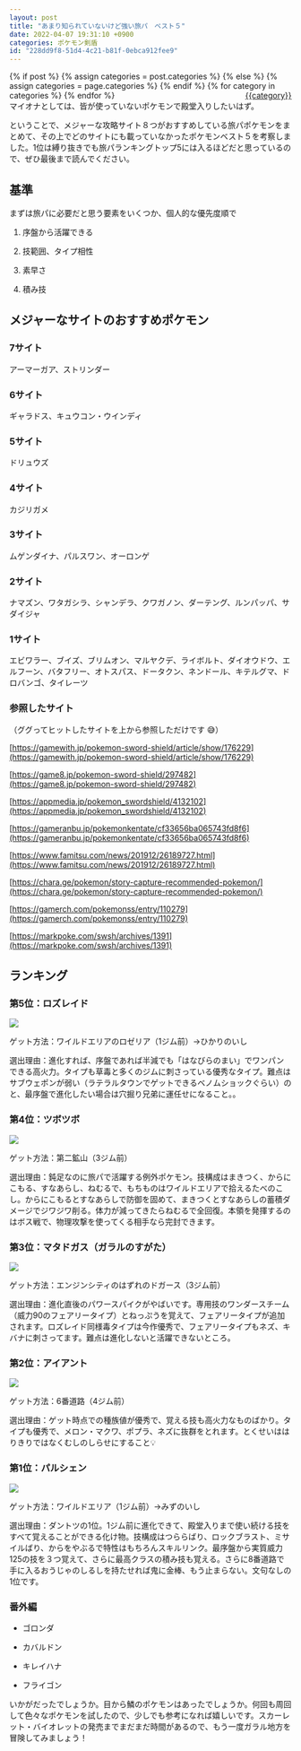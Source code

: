 ```yaml
---
layout: post
title: "あまり知られていないけど強い旅パ　ベスト５"
date: 2022-04-07 19:31:10 +0900
categories: ポケモン剣盾
id: "228dd9f8-51d4-4c21-b81f-0ebca912fee9"
---
```

{% if post %}
{% assign categories = post.categories %}
{% else %}
{% assign categories = page.categories %}
{% endif %}
{% for category in categories %}
<a href="{{site.baseurl}}/categories/#{{category|slugize}}" style="float: right; margin-left: 4px;">{{category}}</a>
{% endfor %}
<br>
マイオナとしては、皆が使っていないポケモンで殿堂入りしたいはず。

ということで、メジャーな攻略サイト８つがおすすめしている旅パポケモンをまとめて、その上でどのサイトにも載っていなかったポケモンベスト５を考察しました。1位は縛り抜きでも旅パランキングトップ5には入るほどだと思っているので、ぜひ最後まで読んでください。

## 基準

まずは旅パに必要だと思う要素をいくつか、個人的な優先度順で

1. 序盤から活躍できる

1. 技範囲、タイプ相性

1. 素早さ

1. 積み技

## メジャーなサイトのおすすめポケモン

### 7サイト

アーマーガア、ストリンダー

### 6サイト

ギャラドス、キュウコン・ウインディ

### 5サイト

ドリュウズ

### 4サイト

カジリガメ

### 3サイト

ムゲンダイナ、パルスワン、オーロンゲ

### 2サイト

ナマズン、ワタガシラ、シャンデラ、クワガノン、ダーテング、ルンパッパ、サダイジャ

### 1サイト

エビワラー、ブイズ、ブリムオン、マルヤクデ、ライボルト、ダイオウドウ、エルフーン、バタフリー、オトスパス、ドータクン、ネンドール、キテルグマ、ドロバンゴ、タイレーツ

### 参照したサイト

（ググってヒットしたサイトを上から参照しただけです 😅）

[https://gamewith.jp/pokemon-sword-shield/article/show/176229](https://gamewith.jp/pokemon-sword-shield/article/show/176229)

[https://game8.jp/pokemon-sword-shield/297482](https://game8.jp/pokemon-sword-shield/297482)

[https://appmedia.jp/pokemon_swordshield/4132102](https://appmedia.jp/pokemon_swordshield/4132102)

[https://gameranbu.jp/pokemonkentate/cf33656ba065743fd8f6](https://gameranbu.jp/pokemonkentate/cf33656ba065743fd8f6)

[https://www.famitsu.com/news/201912/26189727.html](https://www.famitsu.com/news/201912/26189727.html)

[https://chara.ge/pokemon/story-capture-recommended-pokemon/](https://chara.ge/pokemon/story-capture-recommended-pokemon/)

[https://gamerch.com/pokemonss/entry/110279](https://gamerch.com/pokemonss/entry/110279)

[https://markpoke.com/swsh/archives/1391](https://markpoke.com/swsh/archives/1391)



## ランキング

### 第5位：ロズレイド

![]({{site.baseurl}}\assets/228dd9f8-51d4-4c21-b81f-0ebca912fee9/rozureido.jpg)

ゲット方法：ワイルドエリアのロゼリア（1ジム前）→ひかりのいし

選出理由：進化すれば、序盤であれば半減でも「はなびらのまい」でワンパンできる高火力。タイプも草毒と多くのジムに刺さっている優秀なタイプ。難点はサブウェポンが弱い（ラテラルタウンでゲットできるベノムショックぐらい）のと、最序盤で進化したい場合は穴掘り兄弟に運任せになること。。

### 第4位：ツボツボ

![]({{site.baseurl}}\assets/228dd9f8-51d4-4c21-b81f-0ebca912fee9/tsubotsubo.jpg)

ゲット方法：第二鉱山（3ジム前）

選出理由：鈍足なのに旅パで活躍する例外ポケモン。技構成はまきつく、からにこもる、すなあらし、ねむるで、もちものはワイルドエリアで拾えるたべのこし。からにこもるとすなあらしで防御を固めて、まきつくとすなあらしの蓄積ダメージでジワジワ削る。体力が減ってきたらねむるで全回復。本領を発揮するのはボス戦で、物理攻撃を使ってくる相手なら完封できます。

### 第3位：マタドガス（ガラルのすがた）

![]({{site.baseurl}}\assets/228dd9f8-51d4-4c21-b81f-0ebca912fee9/matadogasu.jpg)

ゲット方法：エンジンシティのはずれのドガース（3ジム前）

選出理由：進化直後のパワースパイクがやばいです。専用技のワンダースチーム（威力90のフェアリータイプ）とねっぷうを覚えて、フェアリータイプが追加されます。ロズレイド同様毒タイプは今作優秀で、フェアリータイプもネズ、キバナに刺さってます。難点は進化しないと活躍できないところ。

### 第2位：アイアント

![]({{site.baseurl}}\assets/228dd9f8-51d4-4c21-b81f-0ebca912fee9/aianto.jpg)

ゲット方法：6番道路（4ジム前）

選出理由：ゲット時点での種族値が優秀で、覚える技も高火力なものばかり。タイプも優秀で、メロン・マクワ、ポプラ、ネズに抜群をとれます。とくせいははりきりではなくむしのしらせにすること💡

### 第1位：パルシェン

![]({{site.baseurl}}\assets/228dd9f8-51d4-4c21-b81f-0ebca912fee9/parushen.jpg)

ゲット方法：ワイルドエリア（1ジム前）→みずのいし

選出理由：ダントツの1位。1ジム前に進化できて、殿堂入りまで使い続ける技をすべて覚えることができる化け物。技構成はつららばり、ロックブラスト、ミサイルばり、からをやぶるで特性はもちろんスキルリンク。最序盤から実質威力125の技を３つ覚えて、さらに最高クラスの積み技も覚える。さらに8番道路で手に入るおうじゃのしるしを持たせれば鬼に金棒、もう止まらない。文句なしの1位です。



### 番外編

- ゴロンダ

- カバルドン

- キレイハナ

- フライゴン



いかがだったでしょうか。目から鱗のポケモンはあったでしょうか。何回も周回して色々なポケモンを試したので、少しでも参考になれば嬉しいです。スカーレット・バイオレットの発売までまだまだ時間があるので、もう一度ガラル地方を冒険してみましょう！

